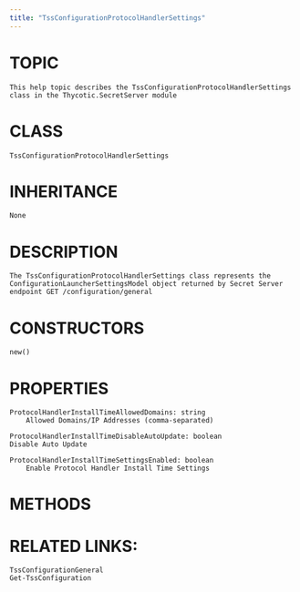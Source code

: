 ```yaml
---
title: "TssConfigurationProtocolHandlerSettings"
---
```


# TOPIC
    This help topic describes the TssConfigurationProtocolHandlerSettings class in the Thycotic.SecretServer module

# CLASS
    TssConfigurationProtocolHandlerSettings

# INHERITANCE
    None

# DESCRIPTION
    The TssConfigurationProtocolHandlerSettings class represents the ConfigurationLauncherSettingsModel object returned by Secret Server endpoint GET /configuration/general

# CONSTRUCTORS
    new()

# PROPERTIES
    ProtocolHandlerInstallTimeAllowedDomains: string
        Allowed Domains/IP Addresses (comma-separated)

    ProtocolHandlerInstallTimeDisableAutoUpdate: boolean
    Disable Auto Update

    ProtocolHandlerInstallTimeSettingsEnabled: boolean
        Enable Protocol Handler Install Time Settings

# METHODS

# RELATED LINKS:
    TssConfigurationGeneral
    Get-TssConfiguration